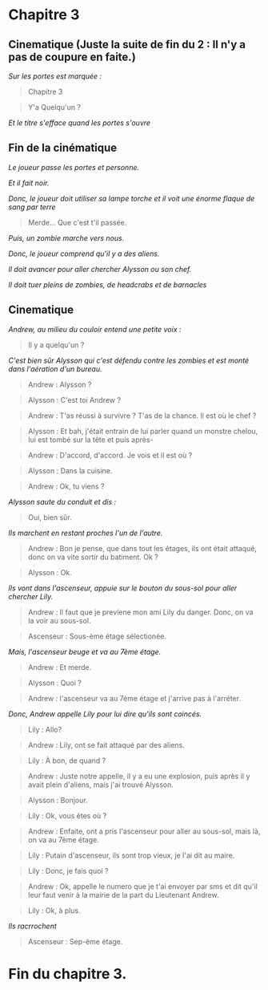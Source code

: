 # Chapitre 3
## Cinematique (Juste la suite de fin du 2 : Il n'y a pas de coupure en faite.)
*Sur les portes est marquée :*

> Chapitre 3

> Y'a Quelqu'un ?

*Et le titre s'efface quand les portes s'ouvre*

## Fin de la cinématique

*Le joueur passe les portes et personne.*

*Et il fait noir.*

*Donc, le joueur doit utiliser sa lampe torche et il voit une énorme flaque de sang par terre*

> Merde... Que c'est t'il passée.

*Puis, un zombie marche vers nous.*

*Donc, le joueur comprend qu'il y a des aliens.*

*Il doit avancer pour aller chercher Alysson ou son chef.*

*Il doit tuer pleins de zombies, de headcrabs et de barnacles*

## Cinematique

*Andrew, au milieu du couloir entend une petite voix :*

> Il y a quelqu'un ?

*C'est bien sûr Alysson qui c'est défendu contre les zombies et est monté dans l'aération d'un bureau.*

> Andrew : Alysson ?

> Alysson : C'est toi Andrew ?

> Andrew : T'as réussi à survivre ? T'as de la chance. Il est où le chef ?

> Alysson : Et bah, j'était entrain de lui parler quand un monstre chelou, lui est tombé sur la tête et puis après-

> Andrew : D'accord, d'accord. Je vois et il est où ?

> Alysson : Dans la cuisine.

> Andrew : Ok, tu viens ?

*Alysson saute du conduit et dis :*

> Oui, bien sûr.

*Ils marchent en restant proches l'un de l'autre.*

> Andrew : Bon je pense, que dans tout les étages, ils ont était attaqué, donc on va vite sortir du batiment. Ok ?

> Alysson : Ok.

*Ils vont dans l'ascenseur, appuie sur le bouton du sous-sol pour aller chercher Lily.*

> Andrew : Il faut que je previene mon ami Lily du danger. Donc, on va la voir au sous-sol.

> Ascenseur : Sous-ème étage sélectionée.

*Mais, l'ascenseur beuge et va au 7ème étage.*

> Andrew : Et merde.

> Alysson : Quoi ?

> Andrew : l'ascenseur va au 7ème étage et j'arrive pas à l'arréter.

*Donc, Andrew appelle Lily pour lui dire qu'ils sont coincés.*

> Lily : Allo?

> Andrew : Lily, ont se fait attaqué par des aliens.

> Lily : À bon, de quand ?

> Andrew : Juste notre appelle, il y a eu une explosion, puis après il y avait plein d'aliens, mais j'ai trouvé Alysson.

> Alysson : Bonjour.

> Lily : Ok, vous êtes où ?

> Andrew : Enfaite, ont a pris l'ascenseur pour aller au sous-sol, mais là, on va au 7ème étage.

> Lily : Putain d'ascenseur, ils sont trop vieux, je l'ai dit au maire.

> Lily : Donc, je fais quoi ?

> Andrew : Ok, appelle le numero que je t'ai envoyer par sms et dit qu'il leur faut venir à la mairie de la part du Lieutenant Andrew.

> Lily : Ok, à plus.

*Ils racrrochent*

> Ascenseur : Sep-ème étage.

# Fin du chapitre 3.
